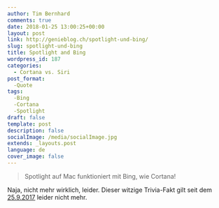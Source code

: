 ```yaml
---
author: Tim Bernhard
comments: true
date: 2018-01-25 13:00:25+00:00
layout: post
link: http://genieblog.ch/spotlight-und-bing/
slug: spotlight-und-bing
title: Spotlight and Bing
wordpress_id: 187
categories:
  - Cortana vs. Siri
post_format:
  -Quote
tags:
  -Bing
  -Cortana
  -Spotlight
draft: false
template: post
description: false
socialImage: /media/socialImage.jpg
extends: _layouts.post
language: de
cover_image: false
---
```




<blockquote>Spotlight auf Mac funktioniert mit Bing, wie Cortana!</blockquote>





Naja, nicht mehr wirklich, leider. Dieser witzige Trivia-Fakt gilt seit dem [25.9.2017](http://www.maclife.de/news/apple-wirft-bing-siri-spotlight-10096137.html) leider nicht mehr.
